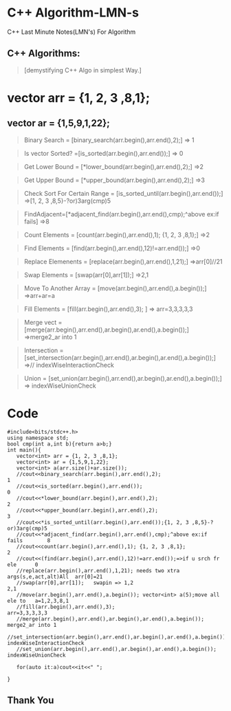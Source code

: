 # C++ Algorithm-LMN-s
C++ Last Minute Notes(LMN's) For Algorithm


## C++ Algorithms:
>[demystifying C++ Algo in simplest Way.]


# vector<int> arr = {1, 2, 3 ,8,1};
##  vector<int> ar = {1,5,9,1,22};

>Binary Search = [binary_search(arr.begin(),arr.end(),2);]                      => 1

>Is vector Sorted? =[is_sorted(arr.begin(),arr.end());]                         => 0
  
>Get Lower Bound = [*lower_bound(arr.begin(),arr.end(),2);]                     =>2
  
>Get Upper Bound = [*upper_bound(arr.begin(),arr.end(),2);]                     =>3
  
 >Check Sort For Certain Range = [is_sorted_until(arr.begin(),arr.end());]      =>[1, 2, 3 ,8,5}-?or)3arg(cmp)5
  
 >FindAdjacent=[*adjacent_find(arr.begin(),arr.end(),cmp);^above ex:if fails]   =>8
  
 >Count Elements = [count(arr.begin(),arr.end(),1); {1, 2, 3 ,8,1};]            =>2
 
 >Find Elements = [find(arr.begin(),arr.end(),12)!=arr.end());]                 =>0
  
 >Replace Elemenents = [replace(arr.begin(),arr.end(),1,21);]                  =>arr[0]//21

 >Swap Elements = [swap(arr[0],arr[1]);]                                       =>2,1
  
 >Move To Another Array = [move(arr.begin(),arr.end(),a.begin());]            =>arr+ar=a
  
 >Fill Elements = [fill(arr.begin(),arr.end(),3);	]                           => arr=3,3,3,3,3	
  
 >Merge vect = [merge(arr.begin(),arr.end(),ar.begin(),ar.end(),a.begin());]  =>merge2_ar into 1
  
 >Intersection =[set_intersection(arr.begin(),arr.end(),ar.begin(),ar.end(),a.begin());]  =>//    indexWiseInteractionCheck
	 
>Union = [set_union(arr.begin(),arr.end(),ar.begin(),ar.end(),a.begin());]    => indexWiseUnionCheck
  
  
 # Code
  
  ```
#include<bits/stdc++.h>
using namespace std;
bool cmp(int a,int b){return a>b;}
int main(){
	 vector<int> arr = {1, 2, 3 ,8,1};
	 vector<int> ar = {1,5,9,1,22};
	 vector<int> a(arr.size()+ar.size());
	 //cout<<binary_search(arr.begin(),arr.end(),2);							 1
	 //cout<<is_sorted(arr.begin(),arr.end());  							   	 0
	 //cout<<*lower_bound(arr.begin(),arr.end(),2); 							 2
	 //cout<<*upper_bound(arr.begin(),arr.end(),2); 							 3 
	 //cout<<*is_sorted_until(arr.begin(),arr.end());{1, 2, 3 ,8,5}-?or)3arg(cmp)5
	 //cout<<*adjacent_find(arr.begin(),arr.end(),cmp);^above ex:if fails		 8
	 //cout<<count(arr.begin(),arr.end(),1); {1, 2, 3 ,8,1};					 2
	 //cout<<(find(arr.begin(),arr.end(),12)!=arr.end());=>if u srch fr ele		 0
	 //replace(arr.begin(),arr.end(),1,21); needs two xtra args(s,e,act,alt)All  arr[0]=21
	 //swap(arr[0],arr[1]);   swapin => 1,2								     	 2,1
	 //move(arr.begin(),arr.end(),a.begin()); vector<int> a(5);move all ele to	 a=1,2,3,8,1
	 //fill(arr.begin(),arr.end(),3);											 arr=3,3,3,3,3	
	 //merge(arr.begin(),arr.end(),ar.begin(),ar.end(),a.begin());				 merge2_ar into 1
	 //set_intersection(arr.begin(),arr.end(),ar.begin(),ar.end(),a.begin());    indexWiseInteractionCheck
	 //set_union(arr.begin(),arr.end(),ar.begin(),ar.end(),a.begin());           indexWiseUnionCheck
	 
	 for(auto it:a)cout<<it<<" "; 
	 
}
```
  
 ## Thank You
  
